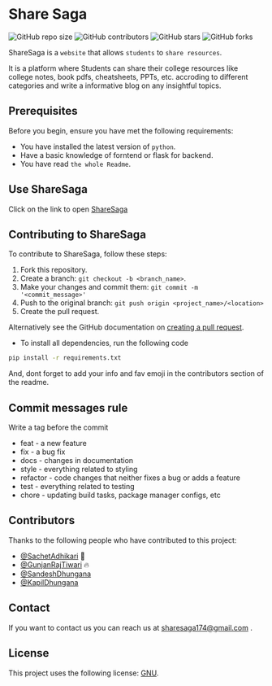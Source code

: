 # Share Saga

![GitHub repo size](https://img.shields.io/github/repo-size/SachetAdhikari/ShareSaga)
![GitHub contributors](https://img.shields.io/github/contributors/SachetAdhikari/ShareSaga)
![GitHub stars](https://img.shields.io/github/stars/SachetAdhikari/ShareSaga?style=social)
![GitHub forks](https://img.shields.io/github/forks/SachetAdhikari/Sharesaga?style=social)

ShareSaga is a `website` that allows `students` to `share resources`.

It is a platform where Students can share their college resources like college notes, book pdfs, cheatsheets, PPTs, etc. accroding to different categories and write a informative blog on any insightful topics.

## Prerequisites

Before you begin, ensure you have met the following requirements:
<!--- These are just example requirements. Add, duplicate or remove as required --->
* You have installed the latest version of `python`.
* Have a basic knowledge of forntend or flask for backend.
* You have read `the whole Readme`.

## Use ShareSaga
Click on the link to open
[ShareSaga](https://sharesaga.live/home)

## Contributing to ShareSaga
<!--- If your README is long or you have some specific process or steps you want contributors to follow, consider creating a separate CONTRIBUTING.md file--->
To contribute to ShareSaga, follow these steps:

1. Fork this repository.
2. Create a branch: `git checkout -b <branch_name>`.
3. Make your changes and commit them: `git commit -m '<commit_message>'`
4. Push to the original branch: `git push origin <project_name>/<location>`
5. Create the pull request.

Alternatively see the GitHub documentation on [creating a pull request](https://help.github.com/en/github/collaborating-with-issues-and-pull-requests/creating-a-pull-request).

* To install all dependencies, run the following code
```bash
pip install -r requirements.txt
```
And, dont forget to add your info and fav emoji in the contributors section of the readme.

## Commit messages rule
Write a tag before the commit

* feat - a new feature
* fix - a bug fix
* docs - changes in documentation
* style - everything related to styling
* refactor - code changes that neither fixes a bug or adds a feature
* test - everything related to testing
* chore - updating build tasks, package manager configs, etc

## Contributors

Thanks to the following people who have contributed to this project:

* [@SachetAdhikari](https://github.com/SachetAdhikari) 🎅
* [@GunjanRajTiwari](https://github.com/GunjanRajTiwari) 🔥
* [@SandeshDhungana]()
* [@KapilDhungana]()


## Contact

If you want to contact us you can reach us at sharesaga174@gmail.com .

## License
<!--- If you're not sure which open license to use see https://choosealicense.com/--->

This project uses the following license: [GNU](https://choosealicense.com/licenses/gpl-3.0/).
